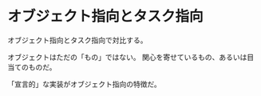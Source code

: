 # オブジェクト指向とタスク指向

オブジェクト指向とタスク指向で対比する。

オブジェクトはただの「もの」ではない。
関心を寄せているもの、あるいは目当てのものだ。

「宣言的」な実装がオブジェクト指向の特徴だ。
